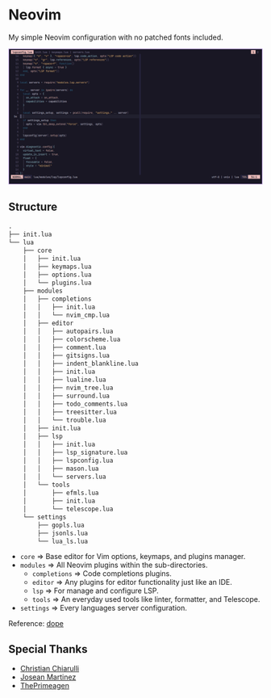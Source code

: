 # Neovim

My simple Neovim configuration with no patched fonts included.

![Neovim](https://raw.githubusercontent.com/wahyuwiyoko/dotfiles/main/screenshots/neovim.png)

## Structure

```
.
├── init.lua
└── lua
    ├── core
    │   ├── init.lua
    │   ├── keymaps.lua
    │   ├── options.lua
    │   └── plugins.lua
    ├── modules
    │   ├── completions
    │   │   ├── init.lua
    │   │   └── nvim_cmp.lua
    │   ├── editor
    │   │   ├── autopairs.lua
    │   │   ├── colorscheme.lua
    │   │   ├── comment.lua
    │   │   ├── gitsigns.lua
    │   │   ├── indent_blankline.lua
    │   │   ├── init.lua
    │   │   ├── lualine.lua
    │   │   ├── nvim_tree.lua
    │   │   ├── surround.lua
    │   │   ├── todo_comments.lua
    │   │   ├── treesitter.lua
    │   │   └── trouble.lua
    │   ├── init.lua
    │   ├── lsp
    │   │   ├── init.lua
    │   │   ├── lsp_signature.lua
    │   │   ├── lspconfig.lua
    │   │   ├── mason.lua
    │   │   └── servers.lua
    │   └── tools
    │       ├── efmls.lua
    │       ├── init.lua
    │       └── telescope.lua
    └── settings
        ├── gopls.lua
        ├── jsonls.lua
        └── lua_ls.lua
```

- `core` => Base editor for Vim options, keymaps, and plugins manager.
- `modules` => All Neovim plugins within the sub-directories.
  - `completions` => Code completions plugins.
  - `editor` => Any plugins for editor functionality just like an IDE.
  - `lsp` => For manage and configure LSP.
  - `tools` => An everyday used tools like linter, formatter, and Telescope.
- `settings` => Every languages server configuration.

Reference: [dope](https://github.com/nvimdev/dope) 

## Special Thanks

- [Christian Chiarulli](https://github.com/ChristianChiarulli)
- [Josean Martinez](https://github.com/josean-dev)
- [ThePrimeagen](https://github.com/ThePrimeagen)
